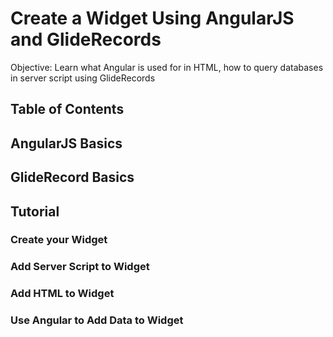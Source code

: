 # Create a Widget Using AngularJS and GlideRecords
Objective: Learn what Angular is used for in HTML, how to query databases in server script using GlideRecords

## Table of Contents

## AngularJS Basics
## GlideRecord Basics
## Tutorial
### Create your Widget
### Add Server Script to Widget
### Add HTML to Widget
### Use Angular to Add Data to Widget
